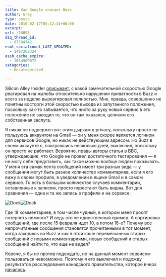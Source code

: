 ```yaml
---
title: Как Google спасает Buzz
author: Gray
type: posts
date: 2010-02-17T06:12:31+00:00
excerpt:
url: /10093
dsq_thread_id:
  - 67584742
esml_socialcount_LAST_UPDATED:
  - 1497262324
essb_cache_expire:
  - 1614909072
categories:
  - Uncategorized

---
```








Silicon Alley Insider <a href="http://www.businessinsider.com/how-google-went-into-code-red-and-saved-google-buzz-2010-2" target="_blank">описывает</a>, с какой замечательной скоростью Google реагировал на жалобы относительно нарушения приватности в Buzz и всего за неделю выреагировал полностью. Мне, правда, совершенно не понятны восторги этой скоростью выхода из запутанного положения, поскольку <nobr>как-то</nobr> забывается, что никто за руку новый сервис в это положение не заводил то, что он там оказался, целиком его собственная заслуга.

Я никак не подвержен вот этим дыркам в privacy, поскольку просто не пользуюсь аккаунтом на Gmail — он у меня скорее является логином для сервисов Google, но никак не действующим адресом. Но Buzz в своем аккаунте я, поигравшись несколько дней, выключил, поскольку он просто не работает. Вероятно, правы авторы статьи в BBC, утверждающие, что Google не провел достаточного тестирования — я не могу себе представить, как такое можно вообще людям показывать. У меня эта самая лента сообщений имеет три разных вида — у сообщения могут быть разное количество комментариев, если я его вижу в своем профиле, в уведомлении в ящике Gmail и в самом сервисе. То есть в большом количестве случаев комментарии, оставленные к записям, просто перестают быть видны. Вот для сравнения — одна и та же запись в профиле и на сервисе:

<img src="https://i2.wp.com/img.skitch.com/20100217-xm3scdyrxpy3iywmitcth9ga57.jpg?w=740" alt="Dock" data-recalc-dims="1" /><img src="https://i1.wp.com/img.skitch.com/20100217-xq3yy7bpn9sn2p434fji7ehspr.jpg?w=740" alt="Dock" data-recalc-dims="1" /> 

Где 18 комментариев, в том числе чудный, в котором меня просят потерпеть немного? И ведь это не единственный пример. А сортировка сообщений, где после 15 февраля идет 10, а потом <nobr>16-е</nobr>? Почему все непрочитанные сообщения становятся прочитанными в тот момент, когда заходишь на Buzz и как в этой каше перемешанных старых сообщений с новыми комментариями, новых сообщений и старых сообщений найти то, что еще не видел?

Короче, я бы не против подождать, но на данный момент сервисом пользоваться невозможно. Поэтому я его выключил и подожду результатов расследования канадского правительства, которое вчера <a href="http://searchengineland.com/canadian-government-investigating-google-buzz-u-s-govt-next-36342" target="_blank">началось</a>.